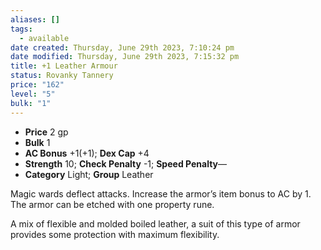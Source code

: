```yaml
---
aliases: []
tags:
  - available
date created: Thursday, June 29th 2023, 7:10:24 pm
date modified: Thursday, June 29th 2023, 7:15:32 pm
title: +1 Leather Armour
status: Rovanky Tannery
price: "162"
level: "5"
bulk: "1"
---
```


- **Price** 2 gp
- **Bulk** 1
- **AC Bonus** +1(+1); **Dex Cap** +4
- **Strength** 10; **Check Penalty** -1; **Speed Penalty**—
- **Category** Light; **Group** Leather

Magic wards deflect attacks. Increase the armor’s item bonus to AC by 1. The armor can be etched with one property rune.

A mix of flexible and molded boiled leather, a suit of this type of armor provides some protection with maximum flexibility.
